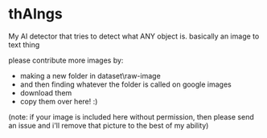 # thAIngs
My AI detector that tries to detect what ANY object is. basically an image to text thing

please contribute more images by:
- making a new folder in dataset\raw-image
- and then finding whatever the folder is called on google images
- download them
- copy them over here! :)

(note: if your image is included here without permission, then please send an issue and i'll remove that picture to the best of my ability)